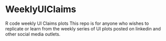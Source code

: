 # WeeklyUIClaims
R code weekly UI Claims plots
This repo is for anyone who wishes to replicate or learn from the weekly series of UI plots posted on linkedin and other 
social media outlets.
